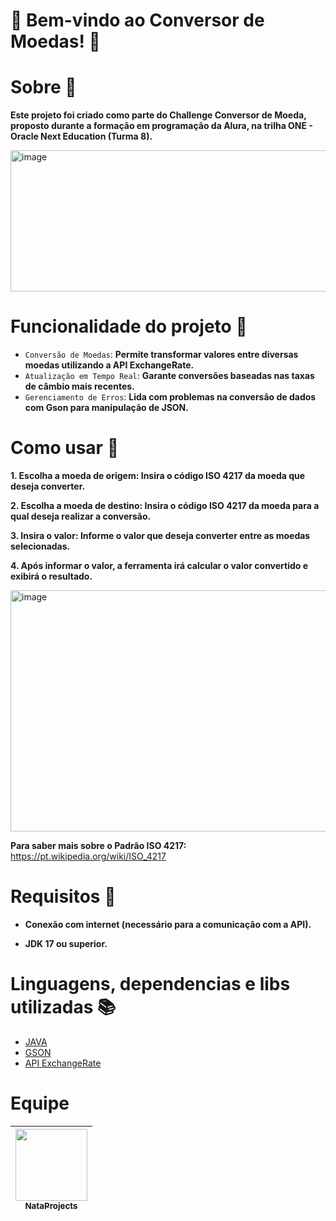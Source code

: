 # 🎉 Bem-vindo ao Conversor de Moedas! 🎉

# Sobre 📃
**Este projeto foi criado como parte do Challenge Conversor de Moeda, proposto durante a formação em programação da Alura, na trilha ONE - Oracle Next Education (Turma 8).**

<img width="529" height="226" alt="image" src="https://github.com/user-attachments/assets/2f20e5ee-1353-4106-ad20-51c88f03946a" />

# Funcionalidade do projeto :hammer:
- `Conversão de Moedas`: **Permite transformar valores entre diversas moedas utilizando a API ExchangeRate.**
- `Atualização em Tempo Real`: **Garante conversões baseadas nas taxas de câmbio mais recentes.**
- `Gerenciamento de Erros`: **Lida com problemas na conversão de dados com Gson para manipulação de JSON.**

# Como usar 📌
**1. Escolha a moeda de origem: Insira o código ISO 4217 da moeda que deseja converter.**

**2. Escolha a moeda de destino: Insira o código ISO 4217 da moeda para a qual deseja realizar a conversão.**

**3. Insira o valor: Informe o valor que deseja converter entre as moedas selecionadas.**

**4. Após informar o valor, a ferramenta irá calcular o valor convertido e exibirá o resultado.**

<img width="525" height="386" alt="image" src="https://github.com/user-attachments/assets/164cce2a-e891-49c3-b4b3-536796700eeb" />

**Para saber mais sobre o Padrão ISO 4217:** https://pt.wikipedia.org/wiki/ISO_4217

# Requisitos 🧰
- **Conexão com internet (necessário para a comunicação com a API).**

- **JDK 17 ou superior.**

# Linguagens, dependencias e libs utilizadas 📚
- [JAVA](https://www.w3schools.com/java/)
- [GSON](https://howtodoinjava.com/gson/gson/)
- [API ExchangeRate](https://www.exchangerate-api.com/)

# Equipe

| [<img loading="lazy" src="https://avatars.githubusercontent.com/u/200856850?v=4&size=64" width=115><br><sub>NataProjects</sub>](https://github.com/NataProjects) |
 :---: |

